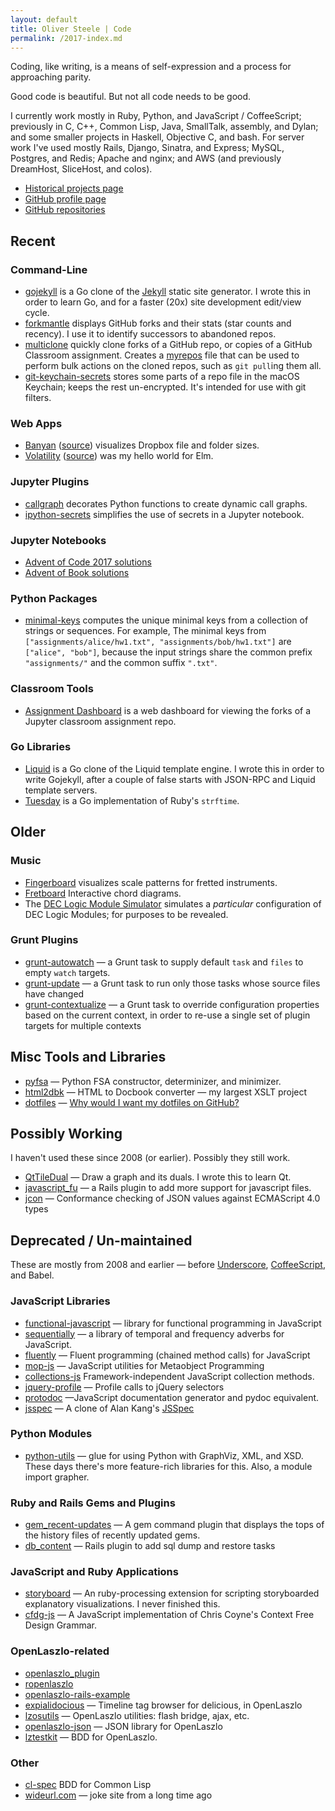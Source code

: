 ```yaml
---
layout: default
title: Oliver Steele | Code
permalink: /2017-index.md
---
```


Coding, like writing, is a means of self-expression and a process for
approaching parity.

Good code is beautiful. But not all code needs to be good.

I currently work mostly in Ruby, Python, and JavaScript / CoffeeScript;
previously in C, C++, Common Lisp, Java, SmallTalk, assembly, and Dylan; and
some smaller projects in Haskell, Objective C, and bash. For server work I've
used mostly Rails, Django, Sinatra, and Express; MySQL, Postgres, and Redis;
Apache and nginx; and AWS (and previously DreamHost, SliceHost, and colos).

* [Historical projects page](https://osteele.com/sources)
* [GitHub profile page](https://github.com/osteele)
* [GitHub repositories](https://github.com/osteele?tab=repositories)

## Recent

### Command-Line

* [gojekyll](http://github.com/osteele/gojekyll) is a Go clone of the
  [Jekyll](https://jekyllrb.com) static site generator. I wrote this in order to
  learn Go, and for a faster (20x) site development edit/view cycle.
* [forkmantle](https://github.com/osteele/forkmantle) displays GitHub forks and
  their stats (star counts and recency). I use it to identify successors to
  abandoned repos.
* [multiclone](https://github.com/osteele/multiclone) quickly clone forks of a
  GitHub repo, or copies of a GitHub Classroom assignment. Creates a
  [myrepos](https://myrepos.branchable.com/) file that can be used to perform
  bulk actions on the cloned repos, such as `git pull`ing them all.
* [git-keychain-secrets](https://github.com/osteele/git-keychain-secrets) stores
  some parts of a repo file in the macOS Keychain; keeps the rest un-encrypted.
  It's intended for use with git filters.

### Web Apps

* [Banyan](https://banyan.osteele.com) ([source](https://github.com/osteele/banyan)) visualizes Dropbox file and folder sizes.
* [Volatility](https://volatility.oh-well-thats.life/) ([source](https://github.com/osteele/volatility)) was my hello world for Elm.

### Jupyter Plugins

* [callgraph](https://github.com/osteele/callgraph) decorates Python functions
  to create dynamic call graphs.
* [ipython-secrets](https://github.com/osteele/ipython-secrets) simplifies the
  use of secrets in a Jupyter notebook.

### Jupyter Notebooks

* [Advent of Code 2017 solutions](https://github.com/osteele/notebooks/blob/master/Advent%20of%20Code%202017.ipynb)
* [Advent of Book solutions](https://github.com/osteele/notebooks/blob/master/Advent%20of%20Book%202017.ipynb)

### Python Packages

* [minimal-keys](https://github.com/osteele/minimal-keys) computes the unique
  minimal keys from a collection of strings or sequences. For example, The
  minimal keys from `["assignments/alice/hw1.txt", "assignments/bob/hw1.txt"]`
  are `["alice", "bob"]`, because the input strings share the common prefix
  `"assignments/"` and the common suffix `".txt"`.

### Classroom Tools

* [Assignment Dashboard](https://github.com/olin-computing/assignment-dashboard)
  is a web dashboard for viewing the forks of a Jupyter classroom assignment
  repo.

### Go Libraries

* [Liquid](http://github.com/osteele/liquid) is a Go clone of the Liquid
  template engine. I wrote this in order to write Gojekyll, after a couple of
  false starts with JSON-RPC and Liquid template servers.
* [Tuesday](https://github.com/osteele/tuesday) is a Go implementation of Ruby's
  `strftime`.

## Older

### Music

* [Fingerboard](http://osteele.github.io/fingerboard/) visualizes scale patterns for fretted instruments.
* [Fretboard](http://osteele.github.io/fretboard/) Interactive chord diagrams.
* The [DEC Logic Module Simulator](http://osteele.github.io/ffmachine/) simulates a _particular_ configuration of DEC Logic Modules; for purposes to be revealed.

### Grunt Plugins

* [grunt-autowatch](https://github.com/osteele/grunt-autowatch) — a Grunt task to supply default `task` and `files` to empty `watch` targets.
* [grunt-update](https://github.com/osteele/grunt-update) — a Grunt task to run only those tasks whose source files have changed
* [grunt-contextualize](https://github.com/osteele/grunt-contextualize) — a Grunt task to override configuration properties based on the current context, in order to re-use a single set of plugin targets for multiple contexts

## Misc Tools and Libraries

* [pyfsa](https://github.com/osteele/pyfsa) — Python FSA constructor, determinizer, and minimizer.
* [html2dbk](https://github.com/osteele/html2dbk) — HTML to Docbook converter — my largest XSLT project
* [dotfiles](https://github.com/osteele/dotfiles) — [Why would I want my dotfiles on GitHub?](http://dotfiles.github.io)

## Possibly Working

I haven't used these since 2008 (or earlier). Possibly they still work.

* [QtTileDual](https://github.com/osteele/QtTileDual) — Draw a graph and its duals. I wrote this to learn Qt.
* [javascript_fu](https://github.com/osteele/javascript_fu) — a Rails plugin to add more support for javascript files.
* [jcon](https://github.com/osteele/jcon) — Conformance checking of JSON values against ECMAScript 4.0 types

## Deprecated / Un-maintained

These are mostly from 2008 and earlier — before
[Underscore](http://underscorejs.org), [CoffeeScript](http://coffeescript.org),
and Babel.

### JavaScript Libraries

* [functional-javascript](https://github.com/osteele/functional-javascript) — library for functional programming in JavaScript
* [sequentially](https://github.com/osteele/sequentially) — a library of temporal and frequency adverbs for JavaScript.
* [fluently](https://github.com/osteele/fluently) — Fluent programming (chained method calls) for JavaScript
* [mop-js](https://github.com/osteele/mop-js) — JavaScript utilities for Metaobject Programming
* [collections-js](https://github.com/osteele/collections-js) Framework-independent JavaScript collection methods.
* [jquery-profile](https://github.com/osteele/jquery-profile) — Profile calls to jQuery selectors
* [protodoc](https://github.com/osteele/protodoc) —JavaScript documentation generator and pydoc equivalent.
* [jsspec](https://github.com/osteele/jsspec) — A clone of Alan Kang's [JSSpec](http://code.google.com/p/jsspec/)

### Python Modules

* [python-utils](https://github.com/osteele/python-utils) — glue for using
  Python with GraphViz, XML, and XSD. These days there's more feature-rich
  libraries for this. Also, a module import grapher.

### Ruby and Rails Gems and Plugins

* [gem_recent-updates](https://github.com/osteele/gem_recent-updates) — A gem
  command plugin that displays the tops of the history files of recently updated
  gems.
* [db_content](https://github.com/osteele/db_content) — Rails plugin to add sql
  dump and restore tasks

### JavaScript and Ruby Applications

* [storyboard](https://github.com/osteele/storyboard) — An ruby-processing
  extension for scripting storyboarded explanatory visualizations. I never
  finished this.
* [cfdg-js](https://github.com/osteele/cfdg-js) — A JavaScript implementation of
  Chris Coyne's Context Free Design Grammar.

### OpenLaszlo-related

* [openlaszlo_plugin](https://github.com/osteele/openlaszlo_plugin)
* [ropenlaszlo](https://github.com/osteele/ropenlaszlo)
* [openlaszlo-rails-example](https://github.com/osteele/openlaszlo-rails-example)
* [expialidocious](https://github.com/osteele/expialidocious) — Timeline tag
  browser for delicious, in OpenLaszlo
* [lzosutils](https://github.com/osteele/lzosutils) — OpenLaszlo utilities:
  flash bridge, ajax, etc.
* [openlaszlo-json](https://github.com/osteele/openlaszlo-json) — JSON library
  for OpenLaszlo
* [lztestkit](https://github.com/osteele/lztestkit) — BDD for OpenLaszlo.

### Other

* [cl-spec](https://github.com/osteele/cl-spec) BDD for Common Lisp
* [wideurl.com](https://github.com/osteele/wideurl.com) — joke site from a long
  time ago
